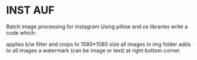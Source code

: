 # INST AUF
Batch image processing for instagram
Using pillow and os libraries write a code which:

applies b/w filter and crops to 1080*1080 size all images in img folder
adds to all images a watermark (can be image or text) at right bottom corner.

